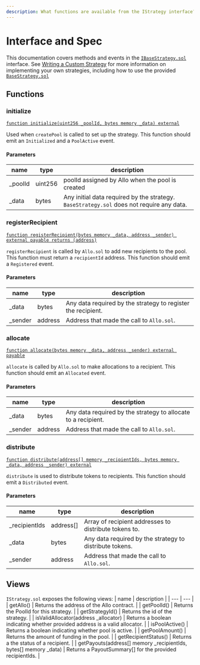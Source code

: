 ```yaml
---
description: What functions are available from the IStrategy interface?
---
```


# Interface and Spec

This documentation covers methods and events in the
[`IBaseStrategy.sol`](https://github.com/allo-protocol/allo-v2.1/blob/dev/contracts/strategies/IBaseStrategy.sol)
interface. See [Writing a Custom
Strategy](writing-a-custom-strategy.md) for more information on
implementing your own strategies, including how to use the provided
[`BaseStrategy.sol`](https://github.com/allo-protocol/allo-v2.1/blob/dev/contracts/strategies/BaseStrategy.sol)

## Functions

### **initialize**

[`function initialize(uint256 _poolId, bytes memory _data) external`](#user-content-fn-1)

Used when `createPool` is called to set up the strategy.
This function should emit an `Initialized` and a `PoolActive` event.

#### Parameters
| name | type | description |
| --- | --- | --- |
| _poolId | uint256 | poolId assigned by Allo when the pool is created |
| _data | bytes | Any initial data required by the strategy. `BaseStrategy.sol` does not require any data. |

### **registerRecipient**

[`function registerRecipient(bytes memory _data, address _sender) external payable returns (address)`](#user-content-fn-1)

`registerRecipient` is called by `Allo.sol` to add new recipients to the pool.
This function must return a `recipientId` address.
This function should emit a `Registered` event.

#### Parameters
| name | type | description |
| --- | --- | --- |
| _data | bytes | Any data required by the strategy to register the recipient. |
| _sender | address  | Address that made the call to `Allo.sol`. |

### **allocate**

[`function allocate(bytes memory _data, address _sender) external payable`](#user-content-fn-1)

`allocate` is called by `Allo.sol` to make allocations to a recipient.
This function should emit an `Allocated` event.

#### Parameters
| name | type | description |
| --- | --- | --- |
| _data | bytes | Any data required by the strategy to allocate to a recipient. |
| _sender | address  | Address that made the call to `Allo.sol`. |

### **distribute**

[`function distribute(address[] memory _recipientIds, bytes memory _data, address _sender) external`](#user-content-fn-1)

`distribute` is used to distribute tokens to recipients.
This function should emit a `Distributed` event.

#### Parameters
| name | type | description |
| --- | --- | --- |
| _recipientIds | address[] | Array of recipient addresses to distribute tokens to. |
| _data | bytes  | Any data required by the strategy to distribute tokens. |
| _sender | address  | Address that made the call to `Allo.sol`. |

## Views
`IStrategy.sol` exposes the following views:
| name | description |
| --- | --- |
| getAllo() | Returns the address of the Allo contract. |
| getPoolId() | Returns the PoolId for this strategy. |
| getStrategyId() | Returns the id of the strategy. |
| isValidAllocator(address _allocator) | Returns a boolean indicating whether provided address is a valid allocator. |
| isPoolActive() | Returns a boolean indicating whether pool is active. |
| getPoolAmount() | Returns the amount of funding in the pool. |
| getRecipientStatus() | Returns a the status of a recipient. |
| getPayouts(address[] memory _recipientIds, bytes[] memory _data) | Returns a PayoutSummary[] for the provided recipientIds. |

